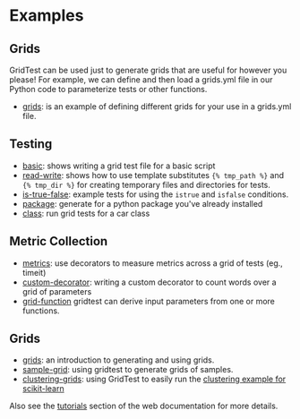 # Examples

## Grids

GridTest can be used just to generate grids that are useful for however you please! For example, we can define
and then load a grids.yml file in our Python code to parameterize tests or other functions.

 - [grids](grids): is an example of defining different grids for your use in a grids.yml file.

## Testing

 - [basic](basic): shows writing a grid test file for a basic script
 - [read-write](read-write): shows how to use template substitutes `{% tmp_path %}` and `{% tmp_dir %}` for creating temporary files and directories for tests.
 - [is-true-false](is-true-false): example tests for using the `istrue` and `isfalse` conditions.
 - [package](package): generate for a python package you've already installed
 - [class](class): run grid tests for a car class

## Metric Collection

 - [metrics](metrics): use decorators to measure metrics across a grid of tests (eg., timeit)
 - [custom-decorator](custom-decorator): writing a custom decorator to count words over a grid of parameters
 - [grid-function](grid-function) gridtest can derive input parameters from one or more functions.


## Grids

 - [grids](grids): an introduction to generating and using grids.
 - [sample-grid](sample-grid): using gridtest to generate grids of samples.
 - [clustering-grids](clustering-grids): using GridTest to easily run the [clustering example for scikit-learn](https://scikit-learn.org/stable/auto_examples/cluster/plot_linkage_comparison.html#sphx-glr-auto-examples-cluster-plot-linkage-comparison-py)

Also see the [tutorials](https://vsoch.github.io/gridtest/tutorials/) section of the web documentation for more details.
